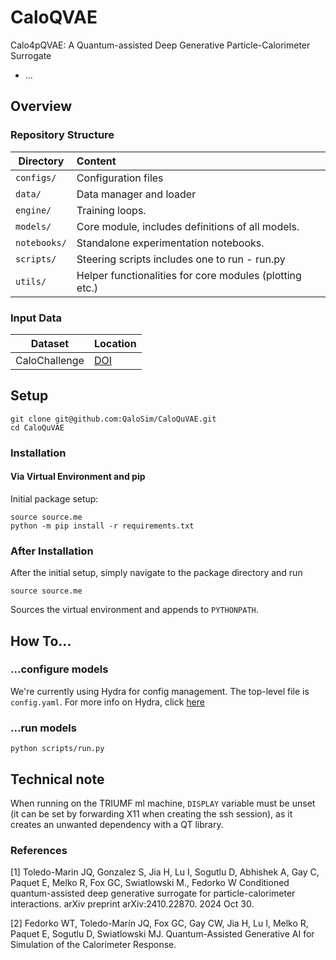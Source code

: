 # CaloQVAE

Calo4pQVAE: A Quantum-assisted Deep Generative Particle-Calorimeter Surrogate
- ...

## Overview
### Repository Structure


| Directory        | Content    | 
| ------------- |:-------------| 
| `configs/`      | Configuration files | 
| `data/` | Data manager and loader |
| `engine/`  | Training loops. |
| `models/` | Core module, includes definitions of all models.  |
| `notebooks/` | Standalone experimentation notebooks. |
| `scripts/` | Steering scripts includes one to run - run.py|
| `utils/` | Helper functionalities for core modules (plotting etc.) |

### Input Data

|  Dataset | Location |
| ------------- | ------------- |
| CaloChallenge  | [DOI](https://zenodo.org/records/6366271) |


## Setup
```
git clone git@github.com:QaloSim/CaloQuVAE.git
cd CaloQuVAE
```

### Installation
#### Via Virtual Environment and pip
Initial package setup:
```
source source.me
python -m pip install -r requirements.txt
```

### After Installation
After the initial setup, simply navigate to the package directory and run

```
source source.me
```
Sources the virtual environment and appends to `PYTHONPATH`.

## How To...

### ...configure models
We're currently using Hydra for config management. The top-level file is `config.yaml`. For more info on Hydra, click [here](https://hydra.cc/docs/tutorials/intro/)

### ...run models
```
python scripts/run.py
```

## Technical note
When running on the TRIUMF ml machine, `DISPLAY` variable must be unset (it can be set by forwarding X11 when creating the ssh session), as it creates an unwanted dependency with a QT library. 

### References
[1] Toledo-Marin JQ, Gonzalez S, Jia H, Lu I, Sogutlu D, Abhishek A, Gay C, Paquet E, Melko R, Fox GC, Swiatlowski M., Fedorko W Conditioned quantum-assisted deep generative surrogate for particle-calorimeter interactions. arXiv preprint arXiv:2410.22870. 2024 Oct 30.

[2] Fedorko WT, Toledo-Marín JQ, Fox GC, Gay CW, Jia H, Lu I, Melko R, Paquet E, Sogutlu D, Swiatlowski MJ. Quantum-Assisted Generative AI for Simulation of the Calorimeter Response.
